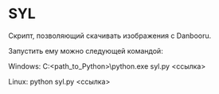 # SYL
Скрипт, позволяющий скачивать изображения с Danbooru.

Запустить ему можно следующей командой:

Windows:	C:\<path_to_Python>\python.exe syl.py <ссылка>

Linux:      python syl.py <ссылка>
